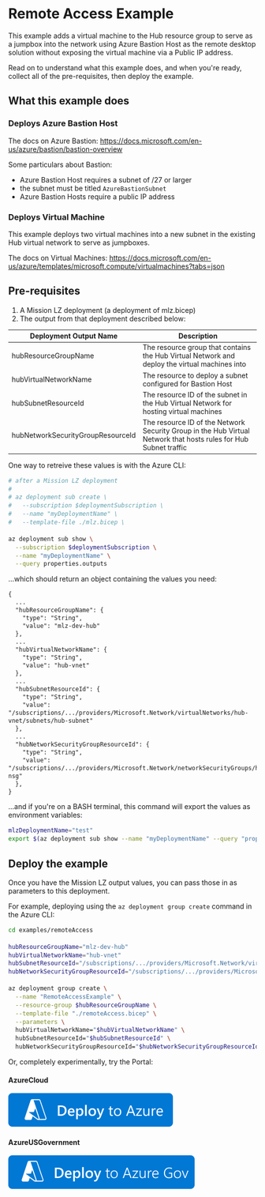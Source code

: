 # Remote Access Example

This example adds a virtual machine to the Hub resource group to serve as a jumpbox into the network using Azure Bastion Host as the remote desktop solution without exposing the virtual machine via a Public IP address.

Read on to understand what this example does, and when you're ready, collect all of the pre-requisites, then deploy the example.

## What this example does

### Deploys Azure Bastion Host

The docs on Azure Bastion: https://docs.microsoft.com/en-us/azure/bastion/bastion-overview

Some particulars about Bastion:

- Azure Bastion Host requires a subnet of /27 or larger
- the subnet must be titled `AzureBastionSubnet`
- Azure Bastion Hosts require a public IP address

### Deploys Virtual Machine

This example deploys two virtual machines into a new subnet in the existing Hub virtual network to serve as jumpboxes.

The docs on Virtual Machines: https://docs.microsoft.com/en-us/azure/templates/microsoft.compute/virtualmachines?tabs=json

## Pre-requisites

1. A Mission LZ deployment (a deployment of mlz.bicep)
1. The output from that deployment described below:

Deployment Output Name | Description
-----------------------| -----------
hubResourceGroupName | The resource group that contains the Hub Virtual Network and deploy the virtual machines into
hubVirtualNetworkName | The resource to deploy a subnet configured for Bastion Host
hubSubnetResourceId | The resource ID of the subnet in the Hub Virtual Network for hosting virtual machines
hubNetworkSecurityGroupResourceId | The resource ID of the Network Security Group in the Hub Virtual Network that hosts rules for Hub Subnet traffic

One way to retreive these values is with the Azure CLI:

```bash
# after a Mission LZ deployment
#
# az deployment sub create \
#   --subscription $deploymentSubscription \
#   --name "myDeploymentName" \
#   --template-file ./mlz.bicep \

az deployment sub show \
  --subscription $deploymentSubscription \
  --name "myDeploymentName" \
  --query properties.outputs
```

...which should return an object containing the values you need:

```plaintext
{
  ...
  "hubResourceGroupName": {
    "type": "String",
    "value": "mlz-dev-hub"
  },
  ...
  "hubVirtualNetworkName": {
    "type": "String",
    "value": "hub-vnet"
  },
  ...
  "hubSubnetResourceId": {
    "type": "String",
    "value": "/subscriptions/.../providers/Microsoft.Network/virtualNetworks/hub-vnet/subnets/hub-subnet"
  },
  ...
  "hubNetworkSecurityGroupResourceId": {
    "type": "String",
    "value": "/subscriptions/.../providers/Microsoft.Network/networkSecurityGroups/hub-nsg"
  },
}
```

...and if you're on a BASH terminal, this command will export the values as environment variables:

```bash
mlzDeploymentName="test"
export $(az deployment sub show --name "myDeploymentName" --query "properties.outputs.{ args: [ join('', ['hubResourceGroupName=', hubResourceGroupName.value]), join('', ['hubVirtualNetworkName=', hubVirtualNetworkName.value]), join('', ['hubSubnetResourceId=', hubSubnetResourceId.value]), join('', ['hubNetworkSecurityGroupResourceId=', hubNetworkSecurityGroupResourceId.value]) ] }.args" --output tsv | xargs)
```

## Deploy the example

Once you have the Mission LZ output values, you can pass those in as parameters to this deployment.

For example, deploying using the `az deployment group create` command in the Azure CLI:

```bash
cd examples/remoteAccess

hubResourceGroupName="mlz-dev-hub"
hubVirtualNetworkName="hub-vnet"
hubSubnetResourceId="/subscriptions/.../providers/Microsoft.Network/virtualNetworks/hub-vnet/subnets/hub-subnet"
hubNetworkSecurityGroupResourceId="/subscriptions/.../providers/Microsoft.Network/networkSecurityGroups/hub-nsg"

az deployment group create \
  --name "RemoteAccessExample" \
  --resource-group $hubResourceGroupName \
  --template-file "./remoteAccess.bicep" \
  --parameters \
  hubVirtualNetworkName="$hubVirtualNetworkName" \
  hubSubnetResourceId="$hubSubnetResourceId" \
  hubNetworkSecurityGroupResourceId="$hubNetworkSecurityGroupResourceId"
```

Or, completely experimentally, try the Portal:

#### AzureCloud
[![Deploy To Azure](../../docs/imgs/deploytoazure.svg?sanitze=true)](https://portal.azure.com/#create/Microsoft.Template/uri/https%3A%2F%2Fraw.githubusercontent.com%2Fglennmusa%2Fmissionlz%2Fglennmusa%2Fbicep%2Fsrc%2Fbicep%2Fexamples%2FremoteAccess%2FremoteAccess.json)

#### AzureUSGovernment
[![Deploy To Azure US Gov](../../docs/imgs/deploytoazuregov.svg?sanitize=true)](https://portal.azure.us/#create/Microsoft.Template/uri/https%3A%2F%2Fraw.githubusercontent.com%2Fglennmusa%2Fmissionlz%2Fglennmusa%2Fbicep%2Fexamples%2FremoteAccess%2FremoteAccess.json)

